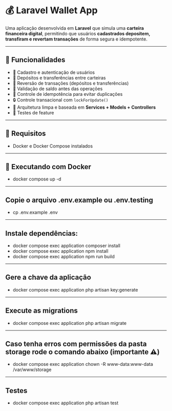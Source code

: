 # 💰 Laravel Wallet App

Uma aplicação desenvolvida em **Laravel** que simula uma **carteira financeira digital**, permitindo que usuários **cadastrados depositem, transfiram e revertam transações** de forma segura e idempotente.

---

## 🚀 Funcionalidades

- 🧾 Cadastro e autenticação de usuários  
- 💸 Depósitos e transferências entre carteiras  
- 🔄 Reversão de transações (depósitos e transferências)  
- 🧮 Validação de saldo antes das operações  
- 🔑 Controle de idempotência para evitar duplicações  
- 🔒 Controle transacional com `lockForUpdate()`  
- 🧠 Arquitetura limpa e baseada em **Services + Models + Controllers**
- 🧰 Testes de feature

---

## 🧱 Requisitos

- Docker e Docker Compose instalados  

---

## 🐳 Executando com Docker

- docker compose up -d

---

## Copie o arquivo .env.example ou .env.testing

 - cp .env.example .env

---

## Instale dependências:

- docker compose exec application composer install
- docker compose exec application npm install
- docker compose exec application npm run build

---

## Gere a chave da aplicação

- docker compose exec application php artisan key:generate

---

## Execute as migrations

- docker compose exec application php artisan migrate

---

## Caso tenha erros com permissões da pasta storage rode o comando abaixo (importante ⚠️)

- docker compose exec application chown -R www-data:www-data /var/www/storage

---

## Testes

- docker compose exec application php artisan test


